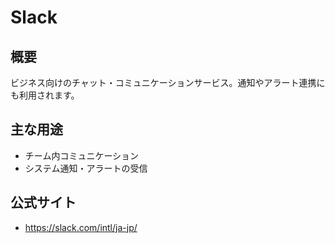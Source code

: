 # Slack

## 概要
ビジネス向けのチャット・コミュニケーションサービス。通知やアラート連携にも利用されます。

## 主な用途
- チーム内コミュニケーション
- システム通知・アラートの受信

## 公式サイト
- https://slack.com/intl/ja-jp/ 